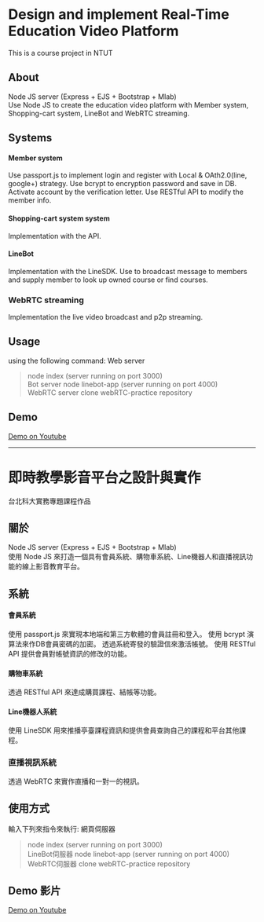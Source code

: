 # Design and implement Real-Time Education Video Platform
 This is a course project in NTUT
 
## About
Node JS server (Express + EJS + Bootstrap + Mlab)  
Use Node JS to create the education video platform with Member system, Shopping-cart system, LineBot and WebRTC streaming.

## Systems
#### Member system
Use passport.js to implement login and register with Local & OAth2.0(line, google+) strategy.
Use bcrypt to encryption password and save in DB.
Activate account by the verification letter.
Use RESTful API to modify the member info.

#### Shopping-cart system system
Implementation with the API.

#### LineBot
Implementation with the LineSDK.
Use to broadcast message to members and supply member to look up owned course or find courses. 

### WebRTC streaming
Implementation the live video broadcast and p2p streaming.

## Usage
using the following command: 
Web server
> node index (server running on port 3000) <br>
Bot server
> node linebot-app (server running on port 4000) <br>
WebRTC server
> clone webRTC-practice repository

## Demo
[Demo on Youtube](https://www.youtube.com/playlist?list=PLvQTpj5bUz6apVXAZuU5NoOENbFryLMqR)

<hr>

# 即時教學影音平台之設計與實作
  台北科大實務專題課程作品
  
## 關於
Node JS server (Express + EJS + Bootstrap + Mlab)  
使用 Node JS 來打造一個具有會員系統、購物車系統、Line機器人和直播視訊功能的線上影音教育平台。

## 系統
#### 會員系統
使用 passport.js 來實現本地端和第三方軟體的會員註冊和登入。
使用 bcrypt 演算法來作DB會員密碼的加密。
透過系統寄發的驗證信來激活帳號。
使用 RESTful API 提供會員對帳號資訊的修改的功能。

#### 購物車系統
透過 RESTful API 來達成購買課程、結帳等功能。

#### Line機器人系統
使用 LineSDK
用來推播亭臺課程資訊和提供會員查詢自己的課程和平台其他課程。

### 直播視訊系統
透過 WebRTC 來實作直播和一對一的視訊。

## 使用方式
輸入下列來指令來執行: 
網頁伺服器
> node index (server running on port 3000) <br>
LineBot伺服器
> node linebot-app (server running on port 4000) <br>
WebRTC伺服器
> clone webRTC-practice repository

## Demo 影片
[Demo on Youtube](https://www.youtube.com/playlist?list=PLvQTpj5bUz6apVXAZuU5NoOENbFryLMqR)
  
